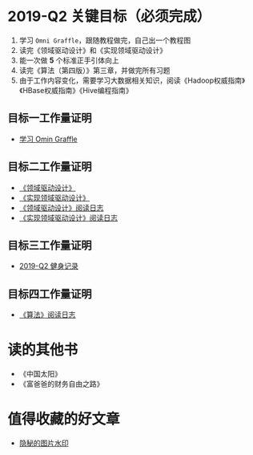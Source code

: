 # 2019-Q2 关键目标（必须完成）

1. 学习 `Omni Graffle`，跟随教程做完，自己出一个教程图
2. 读完《领域驱动设计》和《实现领域驱动设计》
3. 能一次做 **5** 个标准正手引体向上
4. 读完《算法（第四版）》第三章，并做完所有习题
5. 由于工作内容变化，需要学习大数据相关知识，阅读《Hadoop权威指南》《HBase权威指南》《Hive编程指南》
## 目标一工作量证明

* [学习 Omin Graffle](./learn-omni-graffle.md)

## 目标二工作量证明

* [《领域驱动设计》](../../book_review/领域驱动设计.md)
* [《实现领域驱动设计》](../../book_review/实现领域驱动设计.md)
* [《领域驱动设计》阅读日志](../../reading_record/《领域驱动设计》阅读日志.md)
* [《实现领域驱动设计》阅读日志](../../reading_record/《实现领域驱动设计》阅读日志.md)

## 目标三工作量证明

* [2019-Q2 健身记录](../../exercise_record/2019-q2-record.md)

## 目标四工作量证明

* [《算法》阅读日志](../../reading_record/《算法》阅读日志.md)

# 读的其他书

* 《中国太阳》
* 《富爸爸的财务自由之路》

# 值得收藏的好文章

* [隐秘的图片水印](https://mp.weixin.qq.com/s?__biz=MzI0MDAyNDgyOQ==&idx=2&mid=2649417238&scene=6&sn=2cf01ec24e48e48efadc937c4aa50082)